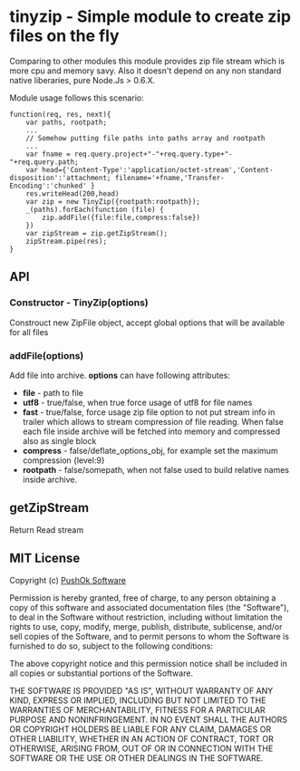 # tinyzip - Simple module to create zip files on the fly

Comparing to other modules this module provides zip file stream which 
is more cpu and memory savy. Also it doesn't depend on any non standard
native liberaries, pure Node.Js > 0.6.X.

Module usage follows this scenario:

```
function(req, res, next){
	var paths, rootpath;
	...
	// Somehow putting file paths into paths array and rootpath
	...
	var fname = req.query.project+"-"+req.query.type+"-"+req.query.path;
	var head={'Content-Type':'application/octet-stream','Content-disposition':'attachment; filename='+fname,'Transfer-Encoding':'chunked' }
	res.writeHead(200,head)			
	var zip = new TinyZip({rootpath:rootpath});
	_(paths).forEach(function (file) {
		zip.addFile({file:file,compress:false})
	})
	var zipStream = zip.getZipStream();
	zipStream.pipe(res);
}
```
## API

### Constructor - TinyZip(options)
Constrouct new ZipFile object, accept global options that will be available for all files

### addFile(options)
Add file into archive. **options** can have following attributes:

* **file** - path to file
* **utf8** - true/false, when true force usage of utf8 for file names
* **fast** - true/false, force usage zip file option to not put stream info in trailer which allows to stream compression of file reading. When false each file inside archive will be fetched into memory and compressed also as single block
* **compress** - false/deflate_options_obj, for example set the maximum compression {level:9}
* **rootpath** - false/somepath, when not false used to build relative names inside archive. 

## getZipStream
Return Read stream

## MIT License

Copyright (c) [PushOk Software](http://www.pushok.com)

Permission is hereby granted, free of charge, to any person obtaining a copy of this software and associated documentation files (the "Software"), to deal in the Software without restriction, including without limitation the rights to use, copy, modify, merge, publish, distribute, sublicense, and/or sell copies of the Software, and to permit persons to whom the Software is furnished to do so, subject to the following conditions:

The above copyright notice and this permission notice shall be included in all copies or substantial portions of the Software.

THE SOFTWARE IS PROVIDED "AS IS", WITHOUT WARRANTY OF ANY KIND, EXPRESS OR IMPLIED, INCLUDING BUT NOT LIMITED TO THE WARRANTIES OF MERCHANTABILITY, FITNESS FOR A PARTICULAR PURPOSE AND NONINFRINGEMENT. IN NO EVENT SHALL THE AUTHORS OR COPYRIGHT HOLDERS BE LIABLE FOR ANY CLAIM, DAMAGES OR OTHER LIABILITY, WHETHER IN AN ACTION OF CONTRACT, TORT OR OTHERWISE, ARISING FROM, OUT OF OR IN CONNECTION WITH THE SOFTWARE OR THE USE OR OTHER DEALINGS IN THE SOFTWARE.
